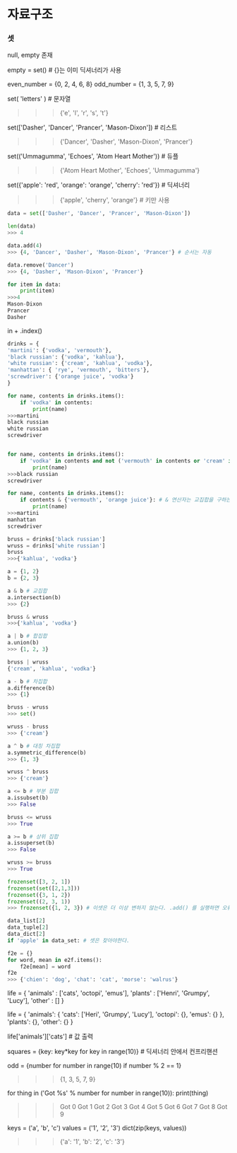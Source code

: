 자료구조
============

### 셋

null, empty 존재

empty = set() # {}는 이미 딕셔너리가 사용

even_number = {0, 2, 4, 6, 8}
odd_number = {1, 3, 5, 7, 9}

set( 'letters' ) # 문자열
>>> {'e', 'l', 'r', 's', 't'}

set(['Dasher', 'Dancer', 'Prancer', 'Mason-Dixon']) # 리스트
>>> {'Dancer', 'Dasher', 'Mason-Dixon', 'Prancer'}

set(('Ummagumma', 'Echoes', 'Atom Heart Mother')) # 듀플
>>> {'Atom Heart Mother', 'Echoes', 'Ummagumma'}

set({'apple': 'red', 'orange': 'orange', 'cherry': 'red'}) # 딕셔너리
>>> {'apple', 'cherry', 'orange'} # 키만 사용


```py
data = set(['Dasher', 'Dancer', 'Prancer', 'Mason-Dixon'])

len(data)
>>> 4

data.add(4)
>>> {4, 'Dancer', 'Dasher', 'Mason-Dixon', 'Prancer'} # 순서는 자동

data.remove('Dancer')
>>> {4, 'Dasher', 'Mason-Dixon', 'Prancer'}

for item in data:
    print(item)
>>>4
Mason-Dixon
Prancer
Dasher
```


in + .index()

```py
drinks = {
'martini': {'vodka', 'vermouth'},
'black russian': {'vodka', 'kahlua'},
'white russian': {'cream', 'kahlua', 'vodka'},
'manhattan': { 'rye', 'vermouth', 'bitters'},
'screwdriver': {'orange juice', 'vodka'}
}

for name, contents in drinks.items():
    if 'vodka' in contents:
        print(name)
>>>martini
black russian
white russian
screwdriver


for name, contents in drinks.items():
    if 'vodka' in contents and not ('vermouth' in contents or 'cream' in contents):
        print(name)
>>>black russian
screwdriver

for name, contents in drinks.items():
    if contents & {'vermouth', 'orange juice'}: # & 연산자는 교집합을 구하는 연산자. 두 집합 간의 교집합을 구합니다.교집합이 비어 있지 않으면 해당 음료 이름을 출력하는 조건
        print(name)
>>>martini
manhattan
screwdriver

```

```py
bruss = drinks['black russian']
wruss = drinks['white russian']
bruss
>>>{'kahlua', 'vodka'}

a = {1, 2}
b = {2, 3}

a & b # 교집합
a.intersection(b)
>>> {2}

bruss & wruss
>>>{'kahlua', 'vodka'}

a | b # 합집합
a.union(b)
>>> {1, 2, 3}

bruss | wruss
{'cream', 'kahlua', 'vodka'}

a - b # 차집합
a.difference(b)
>>> {1}

bruss - wruss
>>> set()

wruss - bruss
>>> {'cream'}

a ^ b # 대칭 차집합
a.symmetric_difference(b)
>>> {1, 3}

wruss ^ bruss
>>> {'cream'}

a <= b # 부분 집합
a.issubset(b)
>>> False

bruss <= wruss
>>> True

a >= b # 상위 집합
a.issuperset(b)
>>> False

wruss >= bruss
>>> True


```

```py
frozenset([3, 2, 1])
frozenset(set([2,1,3]))
frozenset({3, 1, 2})
frozenset((2, 3, 1))
>>> frozenset({1, 2, 3}) # 이셋은 더 이상 변하지 않는다. .add() 를 실행하면 오류가 생긴다.
```

```py
data_list[2]
data_tuple[2]
data_dict[2]
if 'apple' in data_set: # 셋은 찾아야한다.
```

```py
f2e = {}
for word, mean in e2f.items():
    f2e[mean] = word
f2e
>>> {'chien': 'dog', 'chat': 'cat', 'morse': 'walrus'}

```

life = {
    'animals' : ['cats', 'octopi', 'emus'],
    'plants' : ['Henri', 'Grumpy', 'Lucy'],
    'other' : []
}


life = {
    'animals': {
        'cats': ['Heri', 'Grumpy', 'Lucy'],
        'octopi': {},
        'emus': {}
    },
    'plants': {},
    'other': {}
}



life['animals']['cats'] # 값 출력

squares = {key: key*key for key in range(10)} # 딕셔너리 안에서 컨프리핸션

odd = {number for number in range(10) if number % 2 == 1}
>>> {1, 3, 5, 7, 9}

for thing in ('Got %s' % number for number in range(10)):
              print(thing)
>>> Got 0
Got 1
Got 2
Got 3
Got 4
Got 5
Got 6
Got 7
Got 8
Got 9



keys = ('a', 'b', 'c')
values = ('1', '2', '3')
dict(zip(keys, values))
>>> {'a': '1', 'b': '2', 'c': '3'}

